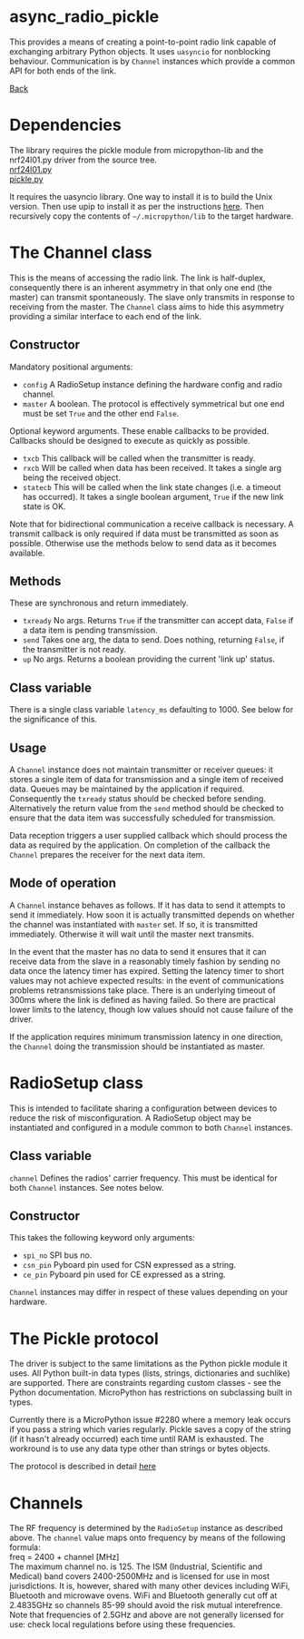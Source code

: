 # async_radio_pickle

This provides a means of creating a point-to-point radio link capable of
exchanging arbitrary Python objects. It uses ``uasyncio`` for nonblocking
behaviour. Communication is by ``Channel`` instances which provide a
common API for both ends of the link.

[Back](../README.md)

# Dependencies

The library requires the pickle module from micropython-lib and the nrf24l01.py
driver from the source tree.  
[nrf24l01.py](https://github.com/micropython/micropython/tree/master/drivers/nrf24l01)  
[pickle.py](https://github.com/micropython/micropython-lib/tree/master/pickle)

It requires the uasyncio library. One way to install it is to build the Unix
version. Then use upip to install it as per the instructions
[here](https://github.com/micropython/micropython-lib). Then recursively copy
the contents of ``~/.micropython/lib`` to the target hardware.

# The Channel class

This is the means of accessing the radio link. The link is half-duplex,
consequently there is an inherent asymmetry in that only one end (the master)
can transmit spontaneously. The slave only transmits in response to receiving
from the master. The ``Channel`` class aims to hide this asymmetry providing a
similar interface to each end of the link.

## Constructor

Mandatory positional arguments:
 * ``config`` A RadioSetup instance defining the hardware config and radio
 channel.
 * ``master`` A boolean. The protocol is effectively symmetrical but one end
 must be set ``True`` and the other end ``False``.

Optional keyword arguments. These enable callbacks to be provided. Callbacks
should be designed to execute as quickly as possible.
 * ``txcb`` This callback will be called when the transmitter is ready.
 * ``rxcb`` Will be called when data has been received. It takes a single arg
 being the received object.
 * ``statecb`` This will be called when the link state changes (i.e. a timeout
 has occurred). It takes a single boolean argument, ``True`` if the new link
 state is OK.

Note that for bidirectional communication a receive callback is necessary. A
transmit callback is only required if data must be transmitted as soon as
possible. Otherwise use the methods below to send data as it becomes available.

## Methods

These are synchronous and return immediately.

 * ``txready`` No args. Returns ``True`` if the transmitter can accept data,
 ``False`` if a data item is pending transmission.
 * ``send`` Takes one arg, the data to send. Does nothing, returning ``False``,
 if the transmitter is not ready.
 * ``up`` No args. Returns a boolean providing the current 'link up' status.

## Class variable

There is a single class variable ``latency_ms`` defaulting to 1000. See below
for the significance of this.

## Usage

A ``Channel`` instance does not maintain transmitter or receiver queues: it
stores a single item of data for transmission and a single item of received
data. Queues may be maintained by the application if required. Consequently
the ``txready`` status should be checked before sending. Alternatively the
return value from the ``send`` method should be checked to ensure that the
data item was successfully scheduled for transmission.

Data reception triggers a user supplied callback which should process the data
as required by the application. On completion of the callback the ``Channel``
prepares the receiver for the next data item.

## Mode of operation 

A ``Channel`` instance behaves as follows. If it has data to send it attempts
to send it immediately. How soon it is actually transmitted depends on whether
the channel was instantiated with ``master`` set. If so, it is transmitted
immediately. Otherwise it will wait until the master next transmits.

In the event that the master has no data to send it ensures that it can receive
data from the slave in a reasonably timely fashion by sending no data once the
latency timer has expired. Setting the latency timer to short values may not
achieve expected results: in the event of communications problems
retransmissions take place. There is an underlying timeout of 300ms where the
link is defined as having failed. So there are practical lower limits to the
latency, though low values should not cause failure of the driver.

If the application requires minimum transmission latency in one direction, the
``Channel`` doing the transmission should be instantiated as master.

# RadioSetup class

This is intended to facilitate sharing a configuration between devices to
reduce the risk of misconfiguration. A RadioSetup object may be instantiated
and configured in a module common to both ``Channel`` instances.

## Class variable

``channel`` Defines the radios' carrier frequency. This must be identical for
both ``Channel`` instances. See notes below.

## Constructor

This takes the following keyword only arguments:  
 * ``spi_no`` SPI bus no.  
 * ``csn_pin`` Pyboard pin used for CSN expressed as a string.  
 * ``ce_pin`` Pyboard pin used for CE expressed as a string.

``Channel`` instances may differ in respect of these values depending on your
hardware.  

# The Pickle protocol

The driver is subject to the same limitations as the Python pickle module it
uses. All Python built-in data types (lists, strings, dictionaries and
suchlike) are supported. There are constraints regarding custom classes - see
the Python documentation. MicroPython has restrictions on subclassing built in
types.

Currently there is a MicroPython issue #2280 where a memory leak occurs if you
pass a string which varies regularly. Pickle saves a copy of the string (if it
hasn't already occurred) each time until RAM is exhausted. The workround is to
use any data type other than strings or bytes objects.

The protocol is described in detail [here](../PROTOCOL.md)

# Channels

The RF frequency is determined by the ``RadioSetup`` instance as described
above. The ``channel`` value maps onto frequency by means of the following
formula:  
freq = 2400 + channel [MHz]  
The maximum channel no. is 125. The ISM (Industrial, Scientific and Medical)
band covers 2400-2500MHz and is licensed for use in most jurisdictions. It is,
however, shared with many other devices including WiFi, Bluetooth and microwave
ovens. WiFi and Bluetooth generally cut off at 2.4835GHz so channels 85-99
should avoid the risk mutual interefrence. Note that frequencies of 2.5GHz and
above are not generally licensed for use: check local regulations before using
these frequencies.
